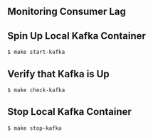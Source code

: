 ## Monitoring Consumer Lag

## Spin Up Local Kafka Container

```
$ make start-kafka
```

## Verify that Kafka is Up

```
$ make check-kafka
```

## Stop Local Kafka Container

```
$ make stop-kafka
```